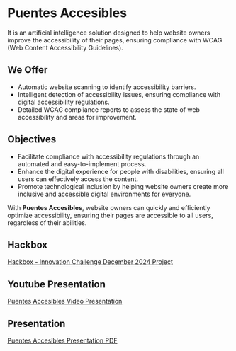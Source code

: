 # Puentes Accesibles
It is an artificial intelligence solution designed to help website owners improve the accessibility of their pages, ensuring compliance with WCAG (Web Content Accessibility Guidelines).

## We Offer

- Automatic website scanning to identify accessibility barriers.
- Intelligent detection of accessibility issues, ensuring compliance with digital accessibility regulations.
- Detailed WCAG compliance reports to assess the state of web accessibility and areas for improvement.

## Objectives

- Facilitate compliance with accessibility regulations through an automated and easy-to-implement process.
- Enhance the digital experience for people with disabilities, ensuring all users can effectively access the content.
- Promote technological inclusion by helping website owners create more inclusive and accessible digital environments for everyone.

With **Puentes Accesibles**, website owners can quickly and efficiently optimize accessibility, ensuring their pages are accessible to all users, regardless of their abilities.

## Hackbox
[Hackbox - Innovation Challenge December 2024 Project](https://hackbox.microsoft.com/hackathons/Innovation-Challenge-December-2024/project/86460)

## Youtube Presentation
[Puentes Accesibles Video Presentation](https://youtu.be/OSvt7G3K-mQ)

## Presentation
[Puentes Accesibles Presentation PDF](https://github.com/adalidcht/wcag-audit/blob/main/Puentes-Accesibles.pdf)
